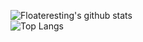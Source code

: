 ![Floateresting's github stats](https://github-readme-stats.vercel.app/api?username=floateresting&count_private=true&show_icons=true&bg_color=000000&title_color=39c5bb&text_color=aaaaaa&icon_color=39c5bb)<br>
![Top Langs](https://github-readme-stats.vercel.app/api/top-langs/?username=floateresting&langs_count=8&layout=compact&bg_color=000000&title_color=39c5bb&text_color=aaaaaa)
